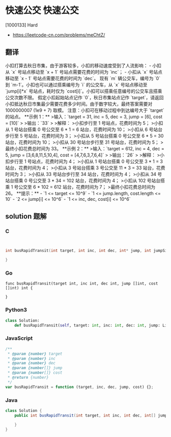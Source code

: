 # 快速公交 快速公交

[1000133] Hard

- https://leetcode-cn.com/problems/meChtZ/

## 翻译

小扣打算去秋日市集，由于游客较多，小扣的移动速度受到了人流影响： - 小扣从 \`x\` 号站点移动至 \`x + 1\` 号站点需要花费的时间为 \`inc\`； - 小扣从 \`x\` 号站点移动至 \`x - 1\` 号站点需要花费的时间为 \`dec\`。 现有 \`m\` 辆公交车，编号为 \`0\` 到 \`m-1\`。小扣也可以通过搭乘编号为 \`i\` 的公交车，从 \`x\` 号站点移动至 \`jump\[i\]\*x\` 号站点，耗时仅为 \`cost\[i\]\`。小扣可以搭乘任意编号的公交车且搭乘公交次数不限。 假定小扣起始站点记作 \`0\`，秋日市集站点记作 \`target\`，请返回小扣抵达秋日市集最少需要花费多少时间。由于数字较大，最终答案需要对 1000000007 (1e9 + 7) 取模。 注意：小扣可在移动过程中到达编号大于 \`target\` 的站点。 \*\*示例 1：\*\* >输入：\`target = 31, inc = 5, dec = 3, jump = \[6\], cost = \[10\]\` > >输出：\`33\` > >解释： >小扣步行至 1 号站点，花费时间为 5； >小扣从 1 号站台搭乘 0 号公交至 6 \* 1 = 6 站台，花费时间为 10； >小扣从 6 号站台步行至 5 号站台，花费时间为 3； >小扣从 5 号站台搭乘 0 号公交至 6 \* 5 = 30 站台，花费时间为 10； >小扣从 30 号站台步行至 31 号站台，花费时间为 5； >最终小扣花费总时间为 33。 \*\*示例 2：\*\* >输入：\`target = 612, inc = 4, dec = 5, jump = \[3,6,8,11,5,10,4\], cost = \[4,7,6,3,7,6,4\]\` > >输出：\`26\` > >解释： >小扣步行至 1 号站点，花费时间为 4； >小扣从 1 号站台搭乘 0 号公交至 3 \* 1 = 3 站台，花费时间为 4； >小扣从 3 号站台搭乘 3 号公交至 11 \* 3 = 33 站台，花费时间为 3； >小扣从 33 号站台步行至 34 站台，花费时间为 4； >小扣从 34 号站台搭乘 0 号公交至 3 \* 34 = 102 站台，花费时间为 4； >小扣从 102 号站台搭乘 1 号公交至 6 \* 102 = 612 站台，花费时间为 7； >最终小扣花费总时间为 26。 \*\*提示：\*\* - \`1 <= target <= 10^9\` - \`1 <= jump.length, cost.length <= 10\` - \`2 <= jump\[i\] <= 10^6\` - \`1 <= inc, dec, cost\[i\] <= 10^6\`

## solution 题解

### C

```c


int busRapidTransit(int target, int inc, int dec, int* jump, int jumpSize, int* cost, int costSize){

}
```

### Go

```golang
func busRapidTransit(target int, inc int, dec int, jump []int, cost []int) int {

}
```

### Python3

```python
class Solution:
    def busRapidTransit(self, target: int, inc: int, dec: int, jump: List[int], cost: List[int]) -> int:
```

### JavaScript

```javascript
/**
 * @param {number} target
 * @param {number} inc
 * @param {number} dec
 * @param {number[]} jump
 * @param {number[]} cost
 * @return {number}
 */
var busRapidTransit = function (target, inc, dec, jump, cost) {};
```

### Java

```java
class Solution {
    public int busRapidTransit(int target, int inc, int dec, int[] jump, int[] cost) {

    }
}
```

